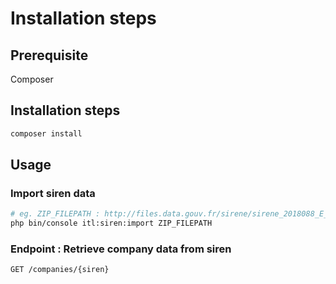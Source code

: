 # Installation steps

## Prerequisite
Composer

## Installation steps

```bash
composer install
```

## Usage

### Import siren data
```bash
# eg. ZIP_FILEPATH : http://files.data.gouv.fr/sirene/sirene_2018088_E_Q.zip
php bin/console itl:siren:import ZIP_FILEPATH
```

### Endpoint : Retrieve company data from siren
```bash
GET /companies/{siren}
```

